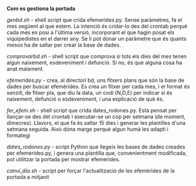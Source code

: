 **Com es gestiona la portada**

*genbd.sh* - shell script que crida efemerides.py. Sense paràmetres, fa el
mes següent al que estem. La intenció és cridar-lo des del crontab perquè
cada mes es posi a l'última versió, incorporant el que hagin posat els
viquipedistes en el darrer any. Se li pot donar un paràmetre que és quants
mesos ha de saltar per crear la base de dades.

*comprovarbd.sh* - shell script que comprova si tots els dies del mes tenen
algun naixement, esdeveniment i defunció. Si no, és que alguna cosa ha anat
malament.

*efemerides.py* - crea, al directori bd, uns fitxers plans que
són la base de dades per buscar efemèrides. Es crea un fitxer per cada mes,
i el format és senzill, de fitxer pla, que diu la data, un codi (N,D,E) per
indicar si és naixement, defunció o esdeveniment, i una explicació de què és.

*fer_efem.sh* - shell script que crida dates_rodones.py. Està pensat per
llançar-se des del crontab i executar-se un cop per setmana (de moment,
dimecres). Llavors, el que fa és saltar 15 dies i generar les plantilles d'una
setmana seguida. Això dóna marge perquè algun humà les adapti i formategi

*dates_rodones.py* - script Python que llegeix les bases de dades creades per
efemerides.py, i genera una plantilla que, convenientment modificada, pot
utilitzar la portada per mostrar efemerides.

*canvi_dia.sh* - script per forçar l'actualització de les efemèrides de la portada a mitjanit
